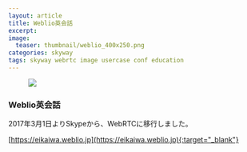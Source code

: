 ```yaml
---
layout: article
title: Weblio英会話
excerpt: 
image:
  teaser: thumbnail/weblio_400x250.png
categories: skyway
tags: skyway webrtc image usercase conf education
---
```


<figure>
	<img src="{{ site.url }}/images/pages/weblio.png">
</figure>

### Weblio英会話

2017年3月1日よりSkypeから、WebRTCに移行しました。

[https://eikaiwa.weblio.jp](https://eikaiwa.weblio.jp){:target="_blank"}

